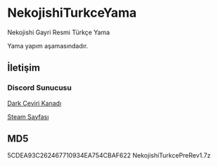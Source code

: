 # NekojishiTurkceYama
Nekojishi Gayri Resmi Türkçe Yama

Yama yapım aşamasındadır.

## İletişim

### Discord Sunucusu
[Dark Çeviri Kanadı](https://discord.gg/xrVPGvp6Hc)

[Steam Sayfası](https://steamcommunity.com/sharedfiles/filedetails/?id=2649225169)
## MD5

5CDEA93C262467710934EA754CBAF622  NekojishiTurkcePreRev1.7z
